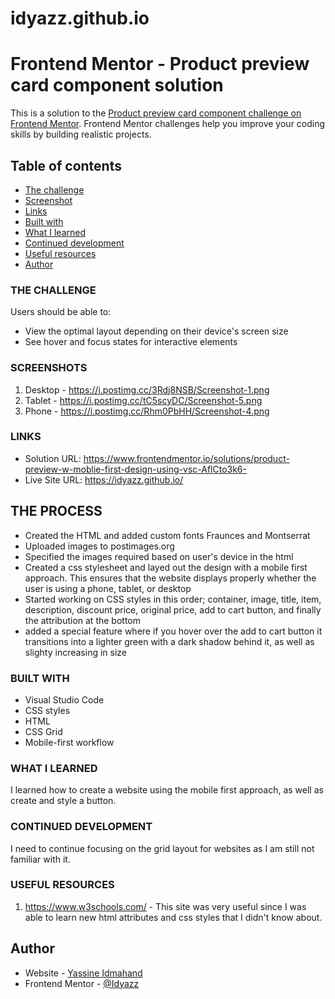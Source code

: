 # idyazz.github.io

# Frontend Mentor - Product preview card component solution

This is a solution to the [Product preview card component challenge on Frontend Mentor](https://www.frontendmentor.io/challenges/product-preview-card-component-GO7UmttRfa). Frontend Mentor challenges help you improve your coding skills by building realistic projects. 

## Table of contents
  - [The challenge](#the-challenge)
  - [Screenshot](#screenshot)
  - [Links](#links)
  - [Built with](#built-with)
  - [What I learned](#what-i-learned)
  - [Continued development](#continued-development)
  - [Useful resources](#useful-resources)
- [Author](#author)



### THE CHALLENGE

Users should be able to:

- View the optimal layout depending on their device's screen size
- See hover and focus states for interactive elements


### SCREENSHOTS

1. Desktop - https://i.postimg.cc/3Rdj8NSB/Screenshot-1.png 
2. Tablet - https://i.postimg.cc/tC5scyDC/Screenshot-5.png
3. Phone - https://i.postimg.cc/Rhm0PbHH/Screenshot-4.png


### LINKS

- Solution URL: https://www.frontendmentor.io/solutions/product-preview-w-moblie-first-design-using-vsc-AflCto3k6-
- Live Site URL: https://idyazz.github.io/


## THE PROCESS

- Created the HTML and added custom fonts Fraunces and Montserrat
- Uploaded images to postimages.org
- Specified the images required based on user's device in the html
- Created a css stylesheet and layed out the design with a mobile first approach. This ensures that the website displays properly whether the user is using a phone, tablet, or desktop
- Started working on CSS styles in this order; container, image, title, item, description, discount price, original price, add to cart button, and finally the attribution at the bottom
- added a special feature where if you hover over the add to cart button it transitions into a lighter green with a dark shadow behind it, as well as slighty increasing in size

### BUILT WITH

- Visual Studio Code
- CSS styles
- HTML
- CSS Grid
- Mobile-first workflow


### WHAT I LEARNED

I learned how to create a website using the mobile first approach, as well as create and style a button.


### CONTINUED DEVELOPMENT

I need to continue focusing on the grid layout for websites as I am still not familiar with it.


### USEFUL RESOURCES

1. https://www.w3schools.com/ - This site was very useful since I was able to learn new html attributes and css styles that I didn't know about. 


## Author

- Website - [Yassine Idmahand](https://github.com/Idyazz)
- Frontend Mentor - [@Idyazz](https://www.frontendmentor.io/profile/Idyazz)
